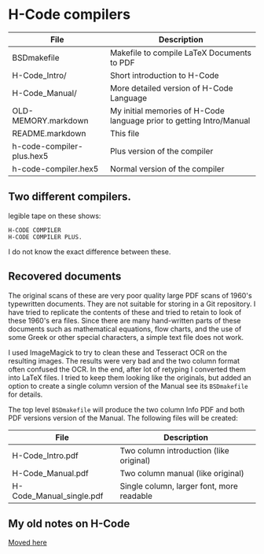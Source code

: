 # H-Code compilers

| File                       | Description                                |
| -------------------------- | ------------------------------------------ |
| BSDmakefile                | Makefile to compile LaTeX Documents to PDF |
| H-Code\_Intro/             | Short introduction to H-Code               |
| H-Code\_Manual/            | More detailed version of H-Code Language   |
| OLD-MEMORY.markdown        | My initial memories of H-Code language prior to getting Intro/Manual   |
| README.markdown            | This file                                  |
| h-code-compiler-plus.hex5  | Plus version of the compiler               |
| h-code-compiler.hex5       | Normal version of the compiler             |

## Two different compilers.

legible tape on these shows:
~~~
H-CODE COMPILER
H-CODE COMPILER PLUS.
~~~

I do not know the exact difference between these.

## Recovered documents

The original scans of these are very poor quality large PDF scans of
1960's typewritten documents.  They are not suitable for storing in a
Git repository.  I have tried to replicate the contents of these and
tried to retain to look of these 1960's era files.  Since there are
many hand-written parts of these documents such as mathematical
equations, flow charts, and the use of some Greek or other special
characters, a simple text file does not work.

I used ImageMagick to try to clean these and Tesseract OCR on the
resulting images.  The results were very bad and the two column format
often confused the OCR.  In the end, after lot of retyping I converted
them into LaTeX files.  I tried to keep them looking like the
originals, but added an option to create a single column version of
the Manual see its `BSDmakefile` for details.

The top level `BSDmakefile` will produce the two column Info PDF and
both PDF versions version of the Manual.  The following files will be
created:

| File                       | Description                                |
| -------------------------- | ------------------------------------------ |
| H-Code\_Intro.pdf          | Two column introduction (like original)    |
| H-Code\_Manual.pdf         | Two column manual (like original)          |
| H-Code_Manual\_single.pdf  | Single column, larger font,  more readable |


## My old notes on H-Code

[Moved here](OLD-MEMORY.markdown)
